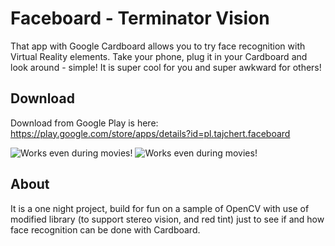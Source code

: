 Faceboard - Terminator Vision
=========
That app with Google Cardboard allows you to try face recognition with Virtual Reality elements.
Take your phone, plug it in your Cardboard and look around - simple! It is super cool for you and super awkward for others!

## Download
Download from Google Play is here: https://play.google.com/store/apps/details?id=pl.tajchert.faceboard

![Works even during movies!](https://raw.githubusercontent.com/tajchert/Faceboard/master/images/one.jpg)
![Works even during movies!](https://raw.githubusercontent.com/tajchert/Faceboard/master/images/two.jpg)

## About
It is a one night project, build for fun on a sample of OpenCV with use of modified library (to support stereo vision, and red tint) just to see if and how face recognition can be done with Cardboard.
